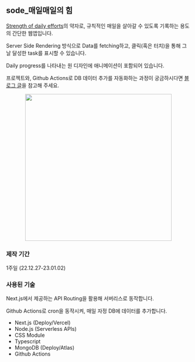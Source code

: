 ## sode\_매일매일의 힘

[Strength of daily efforts](https://sode-alpha.vercel.app/)의 약자로, 규칙적인 매일을 살아갈 수 있도록 기록하는 용도의 간단한 웹앱입니다.

Server Side Rendering 방식으로 Data를 fetching하고, 클릭(혹은 터치)을 통해 그날 달성한 task를 표시할 수 있습니다.

Daily progress를 나타내는 원 디자인에 애니메이션이 포함되어 있습니다.

프로젝트와, Github Actions로 DB 데이터 추가를 자동화하는 과정이 궁금하시다면 [블로그 글](https://velog.io/@seewon/Github-Actions로-TS혹은-JS-파일-실행시키기node.js-간단한-프로젝트-소개)을 참고해 주세요.

<p align="center">
<img src="https://user-images.githubusercontent.com/50395394/210174913-0bea5e86-1d02-4916-8d10-00291418d06c.png" width=400></img>
</p>

### 제작 기간

1주일 (22.12.27-23.01.02)

### 사용된 기술

Next.js에서 제공하는 API Routing을 활용해 서버리스로 동작합니다.

Github Actions로 cron을 동작시켜, 매일 자정 DB에 데이터를 추가합니다.

- Next.js (Deploy/Vercel)
- Node.js (Serverless APIs)
- CSS Module
- Typescript
- MongoDB (Deploy/Atlas)
- Github Actions
